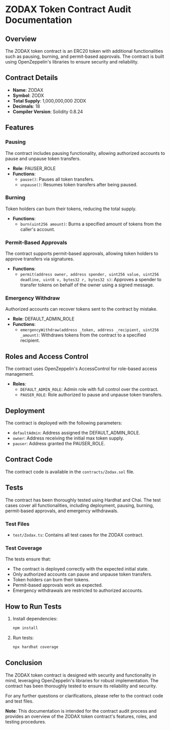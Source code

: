 # ZODAX Token Contract Audit Documentation

## Overview

The ZODAX token contract is an ERC20 token with additional functionalities such as pausing, burning, and permit-based approvals. The contract is built using OpenZeppelin's libraries to ensure security and reliability.

## Contract Details

- **Name**: ZODAX
- **Symbol**: ZODX
- **Total Supply**: 1,000,000,000 ZODX
- **Decimals**: 18
- **Compiler Version**: Solidity 0.8.24

## Features

### Pausing

The contract includes pausing functionality, allowing authorized accounts to pause and unpause token transfers.

- **Role**: PAUSER_ROLE
- **Functions**:
  - `pause()`: Pauses all token transfers.
  - `unpause()`: Resumes token transfers after being paused.

### Burning

Token holders can burn their tokens, reducing the total supply.

- **Functions**:
  - `burn(uint256 amount)`: Burns a specified amount of tokens from the caller's account.

### Permit-Based Approvals

The contract supports permit-based approvals, allowing token holders to approve transfers via signatures.

- **Functions**:
  - `permit(address owner, address spender, uint256 value, uint256 deadline, uint8 v, bytes32 r, bytes32 s)`: Approves a spender to transfer tokens on behalf of the owner using a signed message.

### Emergency Withdraw

Authorized accounts can recover tokens sent to the contract by mistake.

- **Role**: DEFAULT_ADMIN_ROLE
- **Functions**:
  - `emergencyWithdraw(address _token, address _recipient, uint256 _amount)`: Withdraws tokens from the contract to a specified recipient.

## Roles and Access Control

The contract uses OpenZeppelin's AccessControl for role-based access management.

- **Roles**:
  - `DEFAULT_ADMIN_ROLE`: Admin role with full control over the contract.
  - `PAUSER_ROLE`: Role authorized to pause and unpause token transfers.

## Deployment

The contract is deployed with the following parameters:

- `defaultAdmin`: Address assigned the DEFAULT_ADMIN_ROLE.
- `owner`: Address receiving the initial max token supply.
- `pauser`: Address granted the PAUSER_ROLE.

## Contract Code

The contract code is available in the `contracts/Zodax.sol` file.

## Tests

The contract has been thoroughly tested using Hardhat and Chai. The test cases cover all functionalities, including deployment, pausing, burning, permit-based approvals, and emergency withdrawals.

### Test Files

- `test/Zodax.ts`: Contains all test cases for the ZODAX contract.

### Test Coverage

The tests ensure that:

- The contract is deployed correctly with the expected initial state.
- Only authorized accounts can pause and unpause token transfers.
- Token holders can burn their tokens.
- Permit-based approvals work as expected.
- Emergency withdrawals are restricted to authorized accounts.

## How to Run Tests

1. Install dependencies:

   ```sh
   npm install
   ```

2. Run tests:
   ```sh
   npx hardhat coverage
   ```

## Conclusion

The ZODAX token contract is designed with security and functionality in mind, leveraging OpenZeppelin's libraries for robust implementation. The contract has been thoroughly tested to ensure its reliability and security.

For any further questions or clarifications, please refer to the contract code and test files.

**Note**: This documentation is intended for the contract audit process and provides an overview of the ZODAX token contract's features, roles, and testing procedures.
